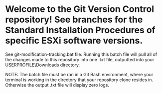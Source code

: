 # Welcome to the Git Version Control repository! See branches for the Standard Installation Procedures of specific ESXi software versions.
 See git-modification-tracking.bat file. Running this batch file will pull all of the changes made to this repository into one .txt file, outputted into your USERPROFILE\Downloads directory.

 NOTE: The batch file must be ran in a Git Bash environment, where your terminal is working in the directory that your repository clone resides in. Otherwise the output .txt file will display zero logs.
